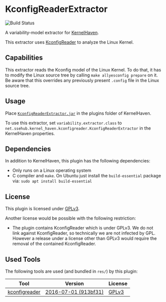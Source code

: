 # KconfigReaderExtractor

![Build Status](https://jenkins.sse.uni-hildesheim.de/buildStatus/icon?job=KernelHaven_KconfigReaderExtractor)

A variability-model extractor for [KernelHaven](https://github.com/KernelHaven/KernelHaven).

This extractor uses [KconfigReader](https://github.com/ckaestne/kconfigreader) to analyze the Linux Kernel.

## Capabilities

This extractor reads the Kconfig model of the Linux Kernel. To do that, it has to modify the Linux source tree by calling `make allyesconfig prepare` on it. Be aware that this overrides any previously present `.config` file in the Linux source tree.

## Usage

Place [`KconfigReaderExtractor.jar`](https://jenkins.sse.uni-hildesheim.de/view/KernelHaven/job/KernelHaven_KconfigReaderExtractor/lastSuccessfulBuild/artifact/build/jar/KconfigReaderExtractor.jar) in the plugins folder of KernelHaven.

To use this extractor, set `variability.extractor.class` to `net.ssehub.kernel_haven.kconfigreader.KconfigReaderExtractor` in the KernelHaven properties.

## Dependencies

In addition to KernelHaven, this plugin has the following dependencies:
* Only runs on a Linux operating system
* C compiler and `make`. On Ubuntu just install the `build-essential` package via: `sudo apt install build-essential`

## License

This plugin is licensed under [GPLv3](https://www.gnu.org/licenses/gpl-3.0.html).

Another license would be possible with the following restriction:
* The plugin contains KconfigReader which is under GPLv3. We do not link against KconfigReader, so technically we are not infected by GPL. However a release under a license other than GPLv3 would require the removal of the contained KconfigReader.

## Used Tools

The following tools are used (and bundled in `res/`) by this plugin:

| Tool | Version | License |
|------|---------|---------|
| [kconfigreader](https://github.com/ckaestne/kconfigreader.git) | [2016-07-01 (913bf31)](https://github.com/ckaestne/kconfigreader/commit/913bf3178af5a8ac8bedc5e8733561ed38280cf9) | [GPLv3](https://www.gnu.org/licenses/gpl.html) |
